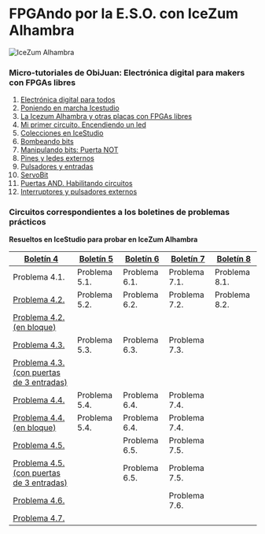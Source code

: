 # FPGAndo por la E.S.O. con IceZum Alhambra
![IceZum Alhambra](http://fpgawars.github.io/img/projects/icezum.png)

### Micro-tutoriales de ObiJuan: **Electrónica digital para makers con FPGAs libres**
1. [Electrónica digital para todos](https://youtu.be/R59Q-MwFbM8)
2. [Poniendo en marcha Icestudio](https://youtu.be/ELQLphztOjQ)
3. [La Icezum Alhambra y otras placas con FPGAs libres](https://youtu.be/X0tTh7tYOZg)
4. [Mi primer circuito. Encendiendo un led](https://youtu.be/1y5nwX6fGP4)
5. [Colecciones en IceStudio](https://youtu.be/BK0U7Hm-HII)
6. [Bombeando bits](https://youtu.be/3IcehX7UmIo)
7. [Manipulando bits: Puerta NOT](https://youtu.be/xgdiBnzz4XQ)
8. [Pines y ledes externos](https://youtu.be/aWXtGDKhGVk)
9. [Pulsadores y entradas](https://youtu.be/7LOdYJt077M)
10. [ServoBit](https://youtu.be/l1p-S1jtcP0)
11. [Puertas AND. Habilitando circuitos](https://youtu.be/C9ZmECWfDfQ)
12. [Interruptores y pulsadores externos](https://youtu.be/8UhAs8vLDq0)

### Circuitos correspondientes a los boletines de problemas prácticos
**Resueltos en IceStudio para probar en IceZum Alhambra**


[Boletín 4](problemas/boletínED4.pdf)  | [Boletín 5](problemas/boletínED5.pdf)  | [Boletín 6](problemas/boletínED6.pdf)  | [Boletín 7](problemas/boletínED7.pdf) | [Boletín 8](problemas/boletínED8.pdf)
--|---|---|--|--|
Problema 4.1.  | Problema 5.1.  | Problema 6.1.   | Problema 7.1. | Problema 8.1.
[Problema 4.2.](problemas/Ej42.ice)  | Problema 5.2.  | Problema 6.2.  |  Problema 7.2.| Problema 8.2.
[Problema 4.2. (en bloque)](problemas/Ej42Bloque.ice)  |   |   |   |
[Problema 4.3.](problemas/Ej43.ice)  | Problema 5.3.  |Problema 6.3.   |  Problema 7.3.|
[Problema 4.3. (con puertas de 3 entradas)](problemas/Ej43B.ice)|   |   |   |
[Problema 4.4.](problemas/Ej44.ice)  | Problema 5.4.  |Problema 6.4.   | Problema 7.4. |
[Problema 4.4. (en bloque)](problemas/Ej44Bloque.ice)  | Problema 5.4.  |Problema 6.4.   | Problema 7.4. |
[Problema 4.5.](problemas/Ej45.ice)  |   |  Problema 6.5. | Problema 7.5. |
[Problema 4.5. (con puertas de 3 entradas)](problemas/Ej5B.ice)  |   |  Problema 6.5. | Problema 7.5. |
[Problema 4.6.](problemas/Ej46.ice)  |   |   | Problema 7.6. |
[Problema 4.7.](problemas/Ej47.ice)  |   |   |  |

